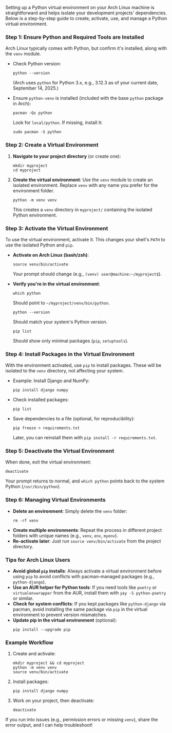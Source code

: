 Setting up a Python virtual environment on your Arch Linux machine is straightforward and helps isolate your development projects' dependencies. Below is a step-by-step guide to create, activate, use, and manage a Python virtual environment.

### Step 1: Ensure Python and Required Tools are Installed

Arch Linux typically comes with Python, but confirm it's installed, along with the `venv` module.

- Check Python version:

  ```
  python --version
  ```

  (Arch uses `python` for Python 3.x, e.g., 3.12.3 as of your current date, September 14, 2025.)

- Ensure `python-venv` is installed (included with the base `python` package in Arch):
  ```
  pacman -Qs python
  ```
  Look for `local/python`. If missing, install it:
  ```
  sudo pacman -S python
  ```

### Step 2: Create a Virtual Environment

1. **Navigate to your project directory** (or create one):

   ```
   mkdir myproject
   cd myproject
   ```

2. **Create the virtual environment**:
   Use the `venv` module to create an isolated environment. Replace `venv` with any name you prefer for the environment folder.
   ```
   python -m venv venv
   ```
   This creates a `venv` directory in `myproject/` containing the isolated Python environment.

### Step 3: Activate the Virtual Environment

To use the virtual environment, activate it. This changes your shell's `PATH` to use the isolated Python and `pip`.

- **Activate on Arch Linux (bash/zsh)**:

  ```
  source venv/bin/activate
  ```

  Your prompt should change (e.g., `(venv) user@machine:~/myproject$`).

- **Verify you're in the virtual environment**:
  ```
  which python
  ```
  Should point to `~/myproject/venv/bin/python`.
  ```
  python --version
  ```
  Should match your system's Python version.
  ```
  pip list
  ```
  Should show only minimal packages (`pip`, `setuptools`).

### Step 4: Install Packages in the Virtual Environment

With the environment activated, use `pip` to install packages. These will be isolated to the `venv` directory, not affecting your system.

- Example: Install Django and NumPy:

  ```
  pip install django numpy
  ```

- Check installed packages:

  ```
  pip list
  ```

- Save dependencies to a file (optional, for reproducibility):
  ```
  pip freeze > requirements.txt
  ```
  Later, you can reinstall them with `pip install -r requirements.txt`.

### Step 5: Deactivate the Virtual Environment

When done, exit the virtual environment:

```
deactivate
```

Your prompt returns to normal, and `which python` points back to the system Python (`/usr/bin/python`).

### Step 6: Managing Virtual Environments

- **Delete an environment**: Simply delete the `venv` folder:
  ```
  rm -rf venv
  ```
- **Create multiple environments**: Repeat the process in different project folders with unique names (e.g., `venv`, `env`, `myenv`).
- **Re-activate later**: Just run `source venv/bin/activate` from the project directory.

### Tips for Arch Linux Users

- **Avoid global `pip` installs**: Always activate a virtual environment before using `pip` to avoid conflicts with pacman-managed packages (e.g., `python-django`).
- **Use an AUR helper for Python tools**: If you need tools like `poetry` or `virtualenvwrapper` from the AUR, install them with `yay -S python-poetry` or similar.
- **Check for system conflicts**: If you kept packages like `python-django` via pacman, avoid installing the same package via `pip` in the virtual environment to prevent version mismatches.
- **Update pip in the virtual environment** (optional):
  ```
  pip install --upgrade pip
  ```

### Example Workflow

1. Create and activate:
   ```
   mkdir myproject && cd myproject
   python -m venv venv
   source venv/bin/activate
   ```
2. Install packages:
   ```
   pip install django numpy
   ```
3. Work on your project, then deactivate:
   ```
   deactivate
   ```

If you run into issues (e.g., permission errors or missing `venv`), share the error output, and I can help troubleshoot!
